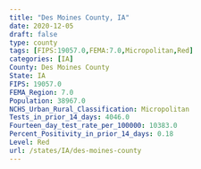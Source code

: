 ```yaml
---
title: "Des Moines County, IA"
date: 2020-12-05
draft: false
type: county
tags: [FIPS:19057.0,FEMA:7.0,Micropolitan,Red]
categories: [IA]
County: Des Moines County
State: IA
FIPS: 19057.0
FEMA_Region: 7.0
Population: 38967.0
NCHS_Urban_Rural_Classification: Micropolitan
Tests_in_prior_14_days: 4046.0
Fourteen_day_test_rate_per_100000: 10383.0
Percent_Positivity_in_prior_14_days: 0.18
Level: Red
url: /states/IA/des-moines-county
---
```




